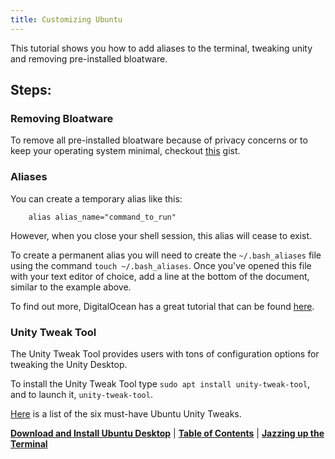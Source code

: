 ```yaml
---
title: Customizing Ubuntu
---
```

This tutorial shows you how to add aliases to the terminal, tweaking unity and removing pre-installed bloatware.

## Steps:

### Removing Bloatware

To remove all pre-installed bloatware because of privacy concerns or to keep your operating system minimal, checkout <a href='https://gist.github.com/ansell/61313400e26cd42289f8' target='_blank' rel='nofollow'>this</a> gist.

### Aliases

You can create a temporary alias like this:

```text
    alias alias_name="command_to_run"
```

However, when you close your shell session, this alias will cease to exist.

To create a permanent alias you will need to create the `~/.bash_aliases` file using the command `touch ~/.bash_aliases`. Once you've opened this file with your text editor of choice, add a line at the bottom of the document, similar to the example above.

To find out more, DigitalOcean has a great tutorial that can be found <a href='https://www.digitalocean.com/community/tutorials/an-introduction-to-useful-bash-aliases-and-functions' target='_blank' rel='nofollow'>here</a>.

### Unity Tweak Tool

The Unity Tweak Tool provides users with tons of configuration options for tweaking the Unity Desktop.

To install the Unity Tweak Tool type `sudo apt install unity-tweak-tool`, and to launch it, `unity-tweak-tool`.

<a href='http://www.techrepublic.com/blog/linux-and-open-source/six-must-have-ubuntu-unity-tweaks/' target='_blank' rel='nofollow'>Here</a> is a list of the six must-have Ubuntu Unity Tweaks.

[**Download and Install Ubuntu Desktop**](//forum.freecodecamp.com/t/download-and-install-ubuntu-desktop/18383) | [**Table of Contents**](//forum.freecodecamp.com/t/setting-up-ubuntu-for-programming/18388) | [**Jazzing up the Terminal**](//forum.freecodecamp.com/t/jazzing-up-the-terminal/18386)
